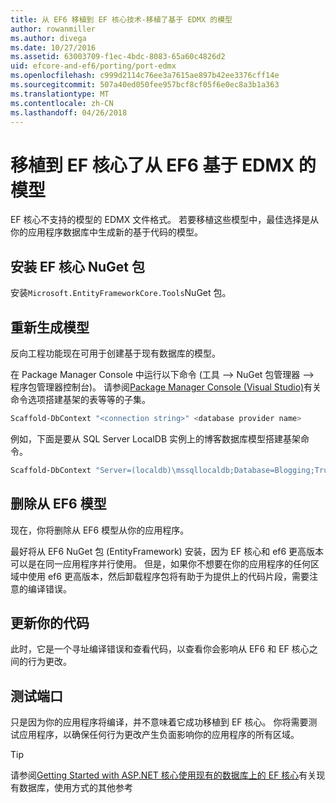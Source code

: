 ```yaml
---
title: 从 EF6 移植到 EF 核心技术-移植了基于 EDMX 的模型
author: rowanmiller
ms.author: divega
ms.date: 10/27/2016
ms.assetid: 63003709-f1ec-4bdc-8083-65a60c4826d2
uid: efcore-and-ef6/porting/port-edmx
ms.openlocfilehash: c999d2114c76ee3a7615ae897b42ee3376cff14e
ms.sourcegitcommit: 507a40ed050fee957bcf8cf05f6e0ec8a3b1a363
ms.translationtype: MT
ms.contentlocale: zh-CN
ms.lasthandoff: 04/26/2018
---
```

# <a name="porting-an-ef6-edmx-based-model-to-ef-core"></a>移植到 EF 核心了从 EF6 基于 EDMX 的模型

EF 核心不支持的模型的 EDMX 文件格式。 若要移植这些模型中，最佳选择是从你的应用程序数据库中生成新的基于代码的模型。

## <a name="install-ef-core-nuget-packages"></a>安装 EF 核心 NuGet 包

安装`Microsoft.EntityFrameworkCore.Tools`NuGet 包。

## <a name="regenerate-the-model"></a>重新生成模型

反向工程功能现在可用于创建基于现有数据库的模型。

在 Package Manager Console 中运行以下命令 (工具 –> NuGet 包管理器 –> 程序包管理器控制台)。 请参阅[Package Manager Console (Visual Studio)](../../core/miscellaneous/cli/powershell.md)有关命令选项搭建基架的表等等的子集。

``` powershell
Scaffold-DbContext "<connection string>" <database provider name>
```

例如，下面是要从 SQL Server LocalDB 实例上的博客数据库模型搭建基架命令。

``` powershell
Scaffold-DbContext "Server=(localdb)\mssqllocaldb;Database=Blogging;Trusted_Connection=True;" Microsoft.EntityFrameworkCore.SqlServer
```

## <a name="remove-ef6-model"></a>删除从 EF6 模型

现在，你将删除从 EF6 模型从你的应用程序。

最好将从 EF6 NuGet 包 (EntityFramework) 安装，因为 EF 核心和 ef6 更高版本可以是在同一应用程序并行使用。 但是，如果你不想要在你的应用程序的任何区域中使用 ef6 更高版本，然后卸载程序包将有助于为提供上的代码片段，需要注意的编译错误。

## <a name="update-your-code"></a>更新你的代码

此时，它是一个寻址编译错误和查看代码，以查看你会影响从 EF6 和 EF 核心之间的行为更改。

## <a name="test-the-port"></a>测试端口

只是因为你的应用程序将编译，并不意味着它成功移植到 EF 核心。 你将需要测试应用程序，以确保任何行为更改产生负面影响你的应用程序的所有区域。

> [!TIP]
> 请参阅[Getting Started with ASP.NET 核心使用现有的数据库上的 EF 核心](xref:core/get-started/aspnetcore/existing-db)有关现有数据库，使用方式的其他参考 
